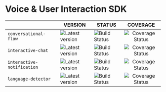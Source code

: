 # Voice & User Interaction SDK

|                   	        | VERSION 	            | STATUS 	          | COVERAGE                |
|---------------------------    |---------------------- |-------------------- |:-----------------------:|
| `conversational-flow`         | ![Latest version][v1] | ![Build Status][s1] | ![Coverage Status][c1]  |
| `interactive-chat`            | ![Latest version][v2] | ![Build Status][s2] | ![Coverage Status][c2]  |
| `interactive-notification`    | ![Latest version][v3] | ![Build Status][s3] | ![Coverage Status][c3]  |
| `language-detector`           | ![Latest version][v4] | ![Build Status][s4] | ![Coverage Status][c4]  |

&nbsp;

[v1]: https://api.bintray.com/packages/chattylabs/maven/conversational-flow-core/images/download.svg?label=Latest%20version
[v2]: https://api.bintray.com/packages/chattylabs/maven/interactive-chat/images/download.svg?label=Latest%20version
[v3]: https://api.bintray.com/packages/chattylabs/maven/interactive-notification/images/download.svg?label=Latest%20version
[v4]: https://badge.fury.io/js/%40chattylabs%2Flanguage-detection.svg

[s1]: https://app.bitrise.io/app/0967af538a0efcc5/status.svg?token=95j60AolkTmhbMvDK5zhFw&branch=master
[s2]: https://app.bitrise.io/app/a780643ab1b390a6/status.svg?token=ZLtAIlkDr-NVmpKkpt1OUw&branch=master
[s3]: https://app.bitrise.io/app/4e16abe0098e0dcf/status.svg?token=B_KO07YfPteJ32E8avz6Lg&branch=master
[s4]: https://img.shields.io/badge/ci-unknown-lightgrey.svg

[c1]: https://coveralls.io/repos/chattylabs/conversational-flow-core/badge.svg?branch=master&service=github
[c2]: https://coveralls.io/repos/chattylabs/interactive-chat/badge.svg?branch=master&service=github
[c3]: https://coveralls.io/repos/chattylabs/interactive-notification/badge.svg?branch=master&service=github
[c4]: https://coveralls.io/repos/chattylabs/language-detection/badge.svg?branch=master&service=github
